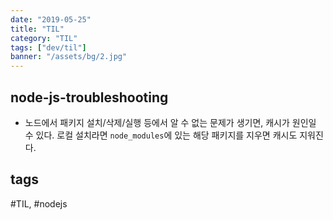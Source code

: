 ```yaml
---
date: "2019-05-25"
title: "TIL"
category: "TIL"
tags: ["dev/til"]
banner: "/assets/bg/2.jpg"
---
```

## node-js-troubleshooting

- 노드에서 패키지 설치/삭제/실행 등에서 알 수 없는 문제가 생기면, 캐시가 원인일 수 있다. 로컬 설치라면 `node_modules`에 있는 해당 패키지를 지우면 캐시도 지워진다.

## tags
  \#TIL, \#nodejs